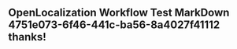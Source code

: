 <properties
ms.topic="hero-topic"
ms.test1="hero-topic"
ms.test2="test"/>

## OpenLocalization Workflow Test MarkDown 4751e073-6f46-441c-ba56-8a4027f41112 thanks!
<!--HONumber=Mar16_HO3-->
